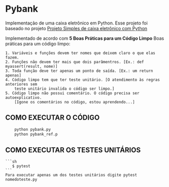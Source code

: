 # Pybank
Implementação de uma caixa eletrônico em Python. Esse projeto foi baseado no projeto [Projeto Simples de caixa eletrônico com Python](https://github.com/giovannamascarenhas/Projeto-simples-de-Caixa-Eletr-nico-com-Python)

Implementado de acordo com **5 Boas Práticas para um Código Limpo**
    Boas práticas para um código limpo:

    1. Variáveis e funções devem ter nomes que deixem claro o que elas fazem.
    2. Funções não devem ter mais que dois parâmentros. [Ex.: def myassert(result, nome)]
    3. Toda função deve ter apenas um ponto de saída. [Ex.: um return apenas]
    4. Código limpo tem que ter teste unitário. [O atendimento às regras anteriores sem 
        teste unitário invalida o código ser limpo.]
    5. Código limpo não possui comentário. O código precisa ser autoexplicativo. 
        [Igone os comentários no código, estou aprendendo...]


## COMO EXECUTAR O CÓDIGO
```sh
    python pybank.py
    python pybank_ref.p
```

## COMO EXECUTAR OS TESTES UNITÁRIOS
    ```sh
       $ pytest
    ```
    Para executar apenas um dos testes unitários digite pytest nomedoteste.py
